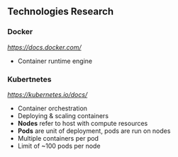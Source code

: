 Technologies Research
-

### Docker
*https://docs.docker.com/*

- Container runtime engine

### Kubertnetes
*https://kubernetes.io/docs/*

- Container orchestration
- Deploying & scaling containers
- **Nodes** refer to host with compute resources
- **Pods** are unit of deployment, pods are run on nodes
- Multiple containers per pod
- Limit of ~100 pods per node
